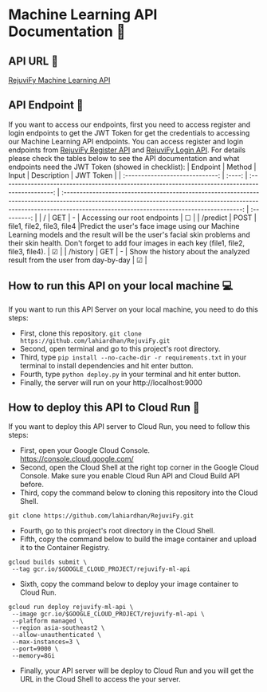 # Machine Learning API Documentation 🤖

## API URL 🔗
[RejuviFy Machine Learning API](https://rejuvify-ml-prod-cv7zfo7iga-et.a.run.app/)

## API Endpoint 🚪
If you want to access our endpoints, first you need to access register and login endpoints to get the JWT Token for get the credentials to accessing our Machine Learning API endpoints. You can access register and login endpoints from [RejuviFy Register API](https://rejuvify-v1-cv7zfo7iga-et.a.run.app/register) and [RejuviFy Login API](https://rejuvify-v1-cv7zfo7iga-et.a.run.app/login). For details please check the tables below to see the API documentation and what endpoints need the JWT Token (showed in checklist):
|             Endpoint            | Method |                                         Input                                                    |                                          Description                                                                                                                                                                   |  JWT Token  |
| :-----------------------------: | :----: | :----------------------------------------------------------------------------------------------: | :--------------------------------------------------------------------------------------------------------------------------------------------------------------------------------------------------------------------: | :---------: |
|              /                  |  GET   |                                                 -                                                |                                        Accessing our root endpoints                                                                                                                                                    |   &#9744;   |
|          /predict               |  POST  |                                   file1, file2, file3, file4                                     |Predict the user's face image using our Machine Learning models and the result will be the user's facial skin problems and their skin health. Don't forget to add four images in each key (file1, file2, file3, file4). |   &#9745;   |
|          /history               |  GET   |                                                 -                                                |                                 Show the history about the analyzed result from the user from day-by-day                                                                                                               |   &#9745;   |

## How to run this API on your local machine 💻
If you want to run this API Server on your local machine, you need to do this steps:
- First, clone this repository. `git clone https://github.com/lahiardhan/RejuviFy.git`
- Second, open terminal and go to this project's root directory.
- Third, type `pip install --no-cache-dir -r requirements.txt` in your terminal to install dependencies and hit enter button.
- Fourth, type `python deploy.py` in your terminal and hit enter button.
- Finally, the server will run on your http://localhost:9000

## How to deploy this API to Cloud Run 🚀
If you want to deploy this API server to Cloud Run, you need to follow this steps:
- First, open your Google Cloud Console. https://console.cloud.google.com/
- Second, open the Cloud Shell at the right top corner in the Google Cloud Console. Make sure you enable Cloud Run API and Cloud Build API before.
- Third, copy the command below to cloning this repository into the Cloud Shell.
 ```
 git clone https://github.com/lahiardhan/RejuviFy.git
 ```
- Fourth, go to this project's root directory in the Cloud Shell.
- Fifth, copy the command below to build the image container and upload it to the Container Registry.
 ```
gcloud builds submit \
  --tag gcr.io/$GOOGLE_CLOUD_PROJECT/rejuvify-ml-api
  ```
- Sixth, copy the command below to deploy your image container to Cloud Run.
 ```
 gcloud run deploy rejuvify-ml-api \
  --image gcr.io/$GOOGLE_CLOUD_PROJECT/rejuvify-ml-api \
  --platform managed \
  --region asia-southeast2 \
  --allow-unauthenticated \
  --max-instances=3 \
  --port=9000 \
  --memory=8Gi
 ```
- Finally, your API server will be deploy to Cloud Run and you will get the URL in the Cloud Shell to access the your server.

